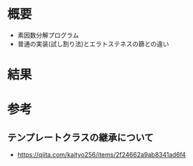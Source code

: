 # 概要
* 素因数分解プログラム
* 普通の実装(試し割り法)とエラトステネスの篩との違い

# 結果

# 参考
## テンプレートクラスの継承について
* https://qiita.com/kaityo256/items/2f24662a9ab8341ad6f4
